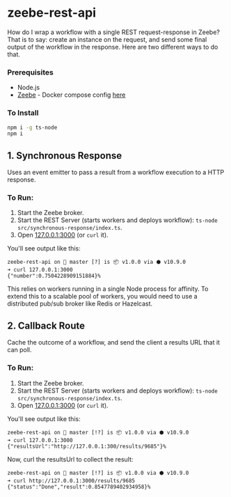 # zeebe-rest-api

How do I wrap a workflow with a single REST request-response in Zeebe? That is to say: create an instance on the request, and send some final output of the workflow in the response. Here are two different ways to do that.

### Prerequisites

* Node.js
* [Zeebe](https://zeebe.io) - Docker compose config [here](https://github.com/jwulf/zeebe-operate-docker)

### To Install

```bash
npm i -g ts-node
npm i
```

## 1. Synchronous Response

Uses an event emitter to pass a result from a workflow execution to a HTTP response.

### To Run:

1. Start the Zeebe broker.
2. Start the REST Server (starts workers and deploys workflow): `ts-node src/synchronous-response/index.ts`.
3. Open [127.0.0.1:3000](http://127.0.0.1:3000) (or `curl` it).

You'll see output like this:

```
zeebe-rest-api on  master [?] is 📦 v1.0.0 via ⬢ v10.9.0
➜ curl 127.0.0.1:3000
{"number":0.7504228909151884}%
```

This relies on workers running in a single Node process for affinity. To extend this to a scalable pool of workers, you would need to use a distributed pub/sub broker like Redis or Hazelcast.

## 2. Callback Route

Cache the outcome of a workflow, and send the client a results URL that it can poll.

### To Run:

1. Start the Zeebe broker.
2. Start the REST Server (starts workers and deploys workflow): `ts-node src/synchronous-response/index.ts`.
3. Open [127.0.0.1:3000](http://127.0.0.1:3000) (or `curl` it).

You'll see output like this:

```
zeebe-rest-api on  master [!?] is 📦 v1.0.0 via ⬢ v10.9.0
➜ curl 127.0.0.1:3000
{"resultsUrl":"http://127.0.0.1:300/results/9685"}%
```

Now, curl the resultsUrl to collect the result:

```
zeebe-rest-api on  master [!?] is 📦 v1.0.0 via ⬢ v10.9.0
➜ curl http://127.0.0.1:3000/results/9685
{"status":"Done","result":0.8547789402934958}%
```
